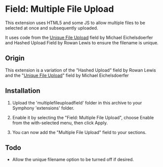 # Field: Multiple File Upload

This extension uses HTML5 and some JS to allow multiple files to be selected at once and subsequently uploaded. 

It uses code from the [Unique File Upload](https://github.com/michael-e/uniqueuploadfield) field by Michael Eichelsdoerfer and Hashed Upload Field by Rowan Lewis to ensure the filename is unique.

## Origin

This extension is a variation of the "Hashed Upload" field by Rowan Lewis and the "[Unique File Upload](https://github.com/michael-e/uniqueuploadfield)" field by Michael Eichelsdoerfer


## Installation

1. Upload the 'multiplefileuploadfield' folder in this archive to your Symphony 'extensions' folder.

2. Enable it by selecting the "Field: Multiple File Upload", choose Enable from the with-selected menu, then click Apply.

3. You can now add the "Multiple File Upload" field to your sections.

## Todo

- Allow the unique filename option to be turned off if desired.
